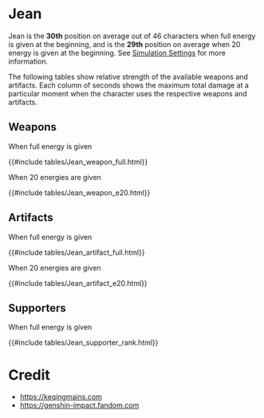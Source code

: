 # Jean

Jean is the **30th** position on average out of 46
characters when full energy is given at the beginning, and is the
**29th** position on average when 20 energy is given at the
beginning. See [Simulation Settings](./simulation_settings.md) for more
information.

The following tables show relative strength of the available weapons and
artifacts. Each column of seconds shows the maximum total damage at a
particular moment when the character uses the respective weapons and
artifacts.

## Weapons

When full energy is given

{{#include tables/Jean_weapon_full.html}}

When 20 energies are given

{{#include tables/Jean_weapon_e20.html}}

## Artifacts

When full energy is given

{{#include tables/Jean_artifact_full.html}}

When 20 energies are given

{{#include tables/Jean_artifact_e20.html}}

## Supporters

When full energy is given

{{#include tables/Jean_supporter_rank.html}}

# Credit

- <https://keqingmains.com>
- <https://genshin-impact.fandom.com>
